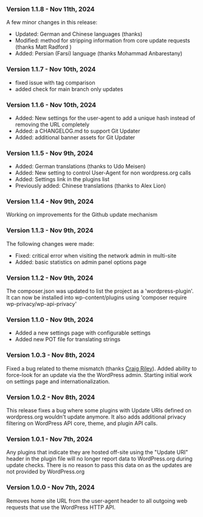 ### Version 1.1.8 - Nov 11th, 2024

A few minor changes in this release:
- Updated: German and Chinese languages (thanks)
- Modified: method for stripping information from core update requests (thanks Matt Radford )
- Added: Persian (Farsi) language (thanks Mohammad Anbarestany)

### Version 1.1.7 - Nov 10th, 2024

- fixed issue with tag comparison
- added check for main branch only updates

### Version 1.1.6 - Nov 10th, 2024

- Added: New settings for the user-agent to add a unique hash instead of removing the URL completely
- Added: a CHANGELOG.md to support Git Updater
- Added: additional banner assets for Git Updater

### Version 1.1.5 - Nov 9th, 2024

- Added: German translations (thanks to Udo Meisen)
- Added: New setting to control User-Agent for non wordpress.org calls
- Added: Settings link in the plugins list
- Previously added: Chinese translations (thanks to Alex Lion)


### Version 1.1.4 - Nov 9th, 2024

Working on improvements for the Github update mechanism

### Version 1.1.3 - Nov 9th, 2024

The following changes were made:
- Fixed: critical error when visiting the network admin in multi-site
- Added: basic statistics on admin panel options page

### Version 1.1.2 - Nov 9th, 2024

The composer.json was updated to list the project as a 'wordpress-plugin'.  It can now be installed into wp-content/plugins using 'composer require wp-privacy/wp-api-privacy'

### Version 1.1.0 - Nov 9th, 2024

- Added a new settings page with configurable settings
- Added new POT file for translating strings

### Version 1.0.3 - Nov 8th, 2024

Fixed a bug related to theme mismatch (thanks [Craig Riley](https://github.com/craigrileyuk)).  Added ability to force-look for an update via the the WordPress admin.  Starting initial work on settings page and internationalization.

### Version 1.0.2 - Nov 8th, 2024

This release fixes a bug where some plugins with Update URIs defined on wordpress.org wouldn't update anymore. It also adds additional privacy filtering on WordPress API core, theme, and plugin API calls.

### Version 1.0.1 - Nov 7th, 2024

Any plugins that indicate they are hosted off-site using the "Update URI" header in the plugin file will no longer report data to WordPress.org during update checks.  There is no reason to pass this data on as the updates are not provided by WordPress.org

### Version 1.0.0 - Nov 7th, 2024

Removes home site URL from the user-agent header to all outgoing web requests that use the WordPress HTTP API.

